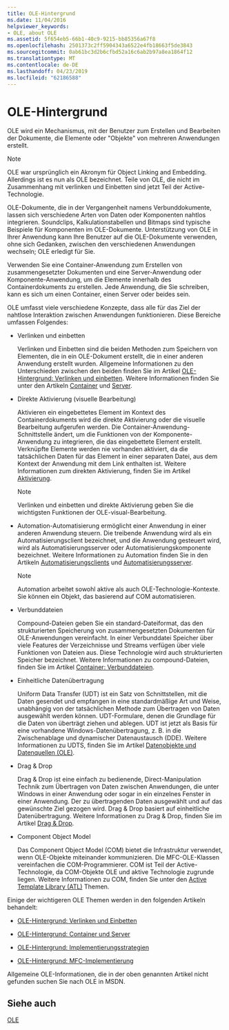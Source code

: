 ```yaml
---
title: OLE-Hintergrund
ms.date: 11/04/2016
helpviewer_keywords:
- OLE, about OLE
ms.assetid: 5f654eb5-66b1-40c9-9215-bb85356a67f8
ms.openlocfilehash: 2501373c2ff5904343a6522e4fb18663f5de3843
ms.sourcegitcommit: 0ab61bc3d2b6cfbd52a16c6ab2b97a8ea1864f12
ms.translationtype: MT
ms.contentlocale: de-DE
ms.lasthandoff: 04/23/2019
ms.locfileid: "62186588"
---
```

# <a name="ole-background"></a>OLE-Hintergrund

OLE wird ein Mechanismus, mit der Benutzer zum Erstellen und Bearbeiten der Dokumente, die Elemente oder "Objekte" von mehreren Anwendungen erstellt.

> [!NOTE]
>  OLE war ursprünglich ein Akronym für Object Linking and Embedding. Allerdings ist es nun als OLE bezeichnet. Teile von OLE, die nicht im Zusammenhang mit verlinken und Einbetten sind jetzt Teil der Active-Technologie.

OLE-Dokumente, die in der Vergangenheit namens Verbunddokumente, lassen sich verschiedene Arten von Daten oder Komponenten nahtlos integrieren. Soundclips, Kalkulationstabellen und Bitmaps sind typische Beispiele für Komponenten im OLE-Dokumente. Unterstützung von OLE in Ihrer Anwendung kann Ihre Benutzer auf die OLE-Dokumente verwenden, ohne sich Gedanken, zwischen den verschiedenen Anwendungen wechseln; OLE erledigt für Sie.

Verwenden Sie eine Container-Anwendung zum Erstellen von zusammengesetzter Dokumenten und eine Server-Anwendung oder Komponente-Anwendung, um die Elemente innerhalb des Containerdokuments zu erstellen. Jede Anwendung, die Sie schreiben, kann es sich um einen Container, einen Server oder beides sein.

OLE umfasst viele verschiedene Konzepte, dass alle für das Ziel der nahtlose Interaktion zwischen Anwendungen funktionieren. Diese Bereiche umfassen Folgendes:

- Verlinken und einbetten

   Verlinken und Einbetten sind die beiden Methoden zum Speichern von Elementen, die in ein OLE-Dokument erstellt, die in einer anderen Anwendung erstellt wurden. Allgemeine Informationen zu den Unterschieden zwischen den beiden finden Sie im Artikel [OLE-Hintergrund: Verlinken und einbetten](../mfc/ole-background-linking-and-embedding.md). Weitere Informationen finden Sie unter den Artikeln [Container](../mfc/containers.md) und [Server](../mfc/servers.md).

- Direkte Aktivierung (visuelle Bearbeitung)

   Aktivieren ein eingebettetes Element im Kontext des Containerdokuments wird die direkte Aktivierung oder die visuelle Bearbeitung aufgerufen werden. Die Container-Anwendung-Schnittstelle ändert, um die Funktionen von der Komponente-Anwendung zu integrieren, die das eingebettete Element erstellt. Verknüpfte Elemente werden nie vorhanden aktiviert, da die tatsächlichen Daten für das Element in einer separaten Datei, aus dem Kontext der Anwendung mit dem Link enthalten ist. Weitere Informationen zum direkten Aktivierung, finden Sie im Artikel [Aktivierung](../mfc/activation-cpp.md).

   > [!NOTE]
   > Verlinken und einbetten und direkte Aktivierung geben Sie die wichtigsten Funktionen der OLE-visual-Bearbeitung.

- Automation-Automatisierung ermöglicht einer Anwendung in einer anderen Anwendung steuern. Die treibende Anwendung wird als ein Automatisierungsclient bezeichnet, und die Anwendung gesteuert wird, wird als Automatisierungsserver oder Automatisierungskomponente bezeichnet. Weitere Informationen zu Automation finden Sie in den Artikeln [Automatisierungsclients](../mfc/automation-clients.md) und [Automatisierungsserver](../mfc/automation-servers.md).

   > [!NOTE]
   > Automation arbeitet sowohl aktive als auch OLE-Technologie-Kontexte. Sie können ein Objekt, das basierend auf COM automatisieren.

- Verbunddateien

   Compound-Dateien geben Sie ein standard-Dateiformat, das den strukturierten Speicherung von zusammengesetzten Dokumenten für OLE-Anwendungen vereinfacht. In einer Verbunddatei Speicher über viele Features der Verzeichnisse und Streams verfügen über viele Funktionen von Dateien aus. Diese Technologie wird auch strukturierten Speicher bezeichnet. Weitere Informationen zu compound-Dateien, finden Sie im Artikel [Container: Verbunddateien](../mfc/containers-compound-files.md).

- Einheitliche Datenübertragung

   Uniform Data Transfer (UDT) ist ein Satz von Schnittstellen, mit die Daten gesendet und empfangen in eine standardmäßige Art und Weise, unabhängig von der tatsächlichen Methode zum Übertragen von Daten ausgewählt werden können. UDT-Formulare, denen die Grundlage für die Daten von überträgt ziehen und ablegen. UDT ist jetzt als Basis für eine vorhandene Windows-Datenübertragung, z. B. in die Zwischenablage und dynamischer Datenaustausch (DDE). Weitere Informationen zu UDTS, finden Sie im Artikel [Datenobjekte und Datenquellen (OLE)](../mfc/data-objects-and-data-sources-ole.md).

- Drag & Drop

   Drag & Drop ist eine einfach zu bedienende, Direct-Manipulation Technik zum Übertragen von Daten zwischen Anwendungen, die unter Windows in einer Anwendung oder sogar in ein einzelnes Fenster in einer Anwendung. Der zu übertragenden Daten ausgewählt und auf das gewünschte Ziel gezogen wird. Drag & Drop basiert auf einheitliche Datenübertragung. Weitere Informationen zu Drag & Drop, finden Sie im Artikel [Drag & Drop](../mfc/drag-and-drop-ole.md).

- Component Object Model

   Das Component Object Model (COM) bietet die Infrastruktur verwendet, wenn OLE-Objekte miteinander kommunizieren. Die MFC-OLE-Klassen vereinfachen die COM-Programmierer. COM ist Teil der Active-Technologie, da COM-Objekte OLE und aktive Technologie zugrunde liegen. Weitere Informationen zu COM, finden Sie unter den [Active Template Library (ATL)](../atl/active-template-library-atl-concepts.md) Themen.

Einige der wichtigeren OLE Themen werden in den folgenden Artikeln behandelt:

- [OLE-Hintergrund: Verlinken und Einbetten](../mfc/ole-background-linking-and-embedding.md)

- [OLE-Hintergrund: Container und Server](../mfc/ole-background-containers-and-servers.md)

- [OLE-Hintergrund: Implementierungsstrategien](../mfc/ole-background-implementation-strategies.md)

- [OLE-Hintergrund: MFC-Implementierung](../mfc/ole-background-mfc-implementation.md)

Allgemeine OLE-Informationen, die in der oben genannten Artikel nicht gefunden suchen Sie nach OLE in MSDN.

## <a name="see-also"></a>Siehe auch

[OLE](../mfc/ole-in-mfc.md)
